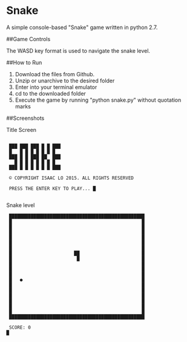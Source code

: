 # Snake

A simple console-based "Snake" game written in python 2.7.

##Game Controls

The WASD key format is used to navigate the snake level.

##How to Run

1. Download the files from Github.
2. Unzip or unarchive to the desired folder
3. Enter into your terminal emulator
4. cd to the downloaded folder
5. Execute the game by running "python snake.py" without quotation marks

##Screenshots

Title Screen

```

 ███ ███ ███ █ █ ███
 █   █ █ █ █ █ █ █  
 ███ █ █ ███ ██  ███
   █ █ █ █ █ █ █ █  
 ███ █ █ █ █ █ █ ███

 © COPYRIGHT ISAAC LO 2015. ALL RIGHTS RESERVED

 PRESS THE ENTER KEY TO PLAY... █
 
```


Snake level

```
 ██████████████████████████████████████████████████
 █                                                █
 █                                                █
 █                                                █
 █                                                █
 █                                                █
 █                                                █
 █                       ██                       █
 █                        █                       █
 █                                                █
 █                                                █
 █                                                █
 █   ●                                            █
 █                                                █
 █                                                █
 █                                                █
 █                                                █
 █                                                █
 █                                                █
 ██████████████████████████████████████████████████

 SCORE: 0
█

```
